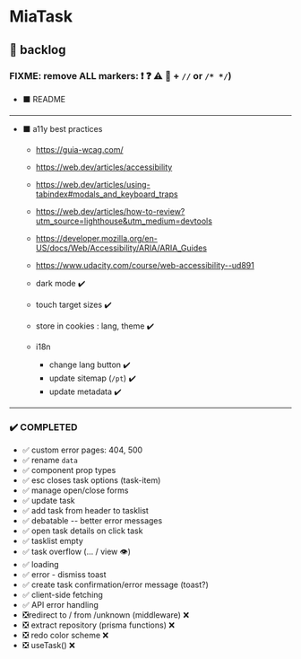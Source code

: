 # MiaTask

## 📃 backlog

### FIXME: remove ALL markers: ❗ ❓ ⚠️ 🐞 + `//` or `/* */`)

- ⬛ README

---

- ⬛ a11y best practices

  - https://guia-wcag.com/
  - https://web.dev/articles/accessibility
  - https://web.dev/articles/using-tabindex#modals_and_keyboard_traps
  - https://web.dev/articles/how-to-review?utm_source=lighthouse&utm_medium=devtools
  - https://developer.mozilla.org/en-US/docs/Web/Accessibility/ARIA/ARIA_Guides
  - https://www.udacity.com/course/web-accessibility--ud891

  - dark mode ✔️
  - touch target sizes ✔️

  - store in cookies : lang, theme ✔️

  - i18n
    - change lang button ✔️
    - update sitemap (`/pt`) ✔️
    - update metadata ✔️

---

### ✔️ COMPLETED

- ✅ custom error pages: 404, 500
- ✅ rename `data`
- ✅ component prop types
- ✅ esc closes task options (task-item)
- ✅ manage open/close forms
- ✅ update task
- ✅ add task from header to tasklist
- ✅ debatable -- better error messages
- ✅ open task details on click task
- ✅ tasklist empty
- ✅ task overflow (... / view 👁️)
- ✅ loading
- ✅ error - dismiss toast
- ✅ create task confirmation/error message (toast?)
- ✅ client-side fetching
- ✅ API error handling
- ❎redirect to / from /unknown (middleware) ❌
- ❎ extract repository (prisma functions) ❌
- ❎ redo color scheme ❌
- ❎ useTask() ❌

